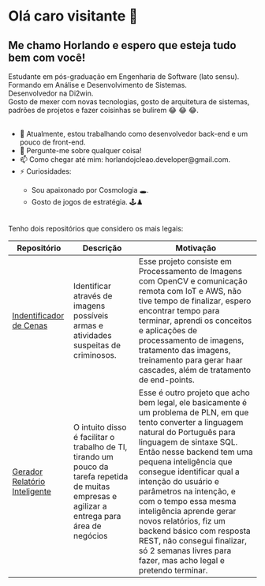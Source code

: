<!DOCTYPE html>
<html>
<head>
<meta charset="UTF-8"/>
<link href='https://stackpath.bootstrapcdn.com/bootstrap/4.1.1/css/bootstrap.min.css' rel='stylesheet' integrity='sha384-WskhaSGFgHYWDcbwN70/dfYBj47jz9qbsMId/iRN3ewGhXQFZCSftd1LZCfmhktB' crossorigin='anonymous' />
<link href="https://cdn.jsdelivr.net/npm/bootstrap@5.0.2/dist/css/bootstrap.min.css" rel="stylesheet" integrity="sha384-EVSTQN3/azprG1Anm3QDgpJLIm9Nao0Yz1ztcQTwFspd3yD65VohhpuuCOmLASjC" crossorigin="anonymous">
</head>
<body>
  <div class="container">
    <h1 class="text-primary">
      Olá caro visitante 👋
    </h1> 
    <h2 class="text-primary">
      Me chamo Horlando e espero que esteja tudo bem com você!
    </h2>
    <div class="text-info minha-descricao">
      Estudante em pós-graduação em Engenharia de Software (lato sensu). <br/>
      Formando em Análise e Desenvolvimento de Sistemas. <br/>
      Desenvolvedor na Di2win. <br/>
      Gosto de mexer com novas tecnologias, gosto de arquitetura de sistemas, padrões de projetos e fazer coisinhas se bulirem 😂 😂 😂.
      <br/><br/>
    </div>
    <div class="text-info curiosity">
      <ul>
        <li>🔭 Atualmente, estou trabalhando como desenvolvedor back-end e um pouco de front-end.</li> 
        <li>💬 Pergunte-me sobre qualquer coisa!</li> 
        <li>📫 Como chegar até mim: horlandojcleao.developer@gmail.com.</li>
        <li>⚡ Curiosidades:</li> 
      <ul>
        <li>Sou apaixonado por Cosmologia 🕳️.</li>
        <li>Gosto de jogos de estratégia. 🕹️♟️</li>
      </ul>
    </ul>
    </div>
    <br/>
    <div class="text-info meus-repo">Tenho dois repositórios que considero os mais legais:</div>
    <table class="table table-bordered table-striped" style="top:40px;">
        <thead>
        <tr>
          <th>Repositório</th>
          <th>Descrição</th>
          <th>Motivação</th>
        </tr>
      </thead>
      <tbody>
        <tr>
          <td><a href="https://github.com/Horlando-Leao/scene_identification">Indentificador de Cenas</a> </td>
          <td>Identificar através de imagens possíveis armas e atividades suspeitas de criminosos.</td>
          <td>Esse projeto consiste em Processamento de Imagens com OpenCV e comunicação remota com IoT e AWS, não tive tempo de finalizar, espero encontrar tempo para terminar, aprendi os conceitos e aplicações de processamento de imagens, tratamento das imagens, treinamento para gerar haar cascades, além de tratamento de end-points.</td>
        </tr>
        <tr>
          <td><a href="https://github.com/Horlando-Leao/geradorRelatorioInteligente ">Gerador Relatório Inteligente</a> </td>
          <td>O intuito disso é facilitar o trabalho de TI, tirando um pouco da tarefa repetida de muitas empresas e agilizar a entrega para área de negócios</td>
          <td>Esse é outro projeto que acho bem legal, ele basicamente é um problema de PLN, em que tento converter a linguagem natural do Português para linguagem de sintaxe SQL. Então nesse backend tem uma pequena inteligência que consegue identificar qual a intenção do usuário e parâmetros na intenção, e com o tempo essa mesma inteligência aprende gerar novos relatórios, fiz um backend básico com resposta REST, não consegui finalizar, só 2 semanas livres para fazer, mas acho legal e pretendo terminar.</td>
        </tr>
      </tbody>
    </table>
    </div>
    
  </body>
</html>
